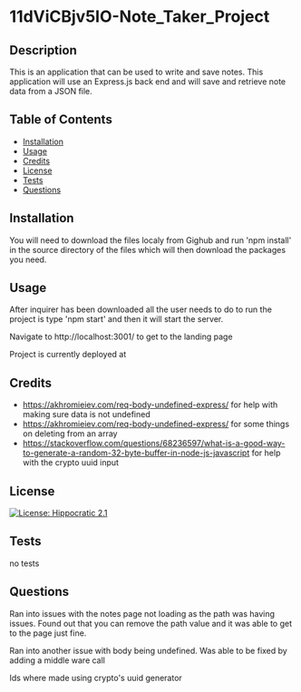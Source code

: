 # 11dViCBjv5IO-Note_Taker_Project

## Description
    
This is an application that can be used to write and save notes. This application will use an Express.js back end and will save and retrieve note data from a JSON file.
    
## Table of Contents
    
* [Installation](#installation)
* [Usage](#usage)
* [Credits](#credits)
* [License](#license)
* [Tests](#tests)
* [Questions](#questions)
    
## Installation
    
You will need to download the files localy from Gighub and run 'npm install' in the source directory of the files which will then download the packages you need.
    
## Usage
    
After inquirer has been downloaded all the user needs to do to run the project is type 'npm start' and then it will start the server.

Navigate to http://localhost:3001/ to get to the landing page

Project is currently deployed at 
    
## Credits
- https://akhromieiev.com/req-body-undefined-express/ for help with making sure data is not undefined
- https://akhromieiev.com/req-body-undefined-express/ for some things on deleting from an array
- https://stackoverflow.com/questions/68236597/what-is-a-good-way-to-generate-a-random-32-byte-buffer-in-node-js-javascript for help with the crypto uuid input

    
## License
    
[![License: Hippocratic 2.1](https://img.shields.io/badge/License-Hippocratic_2.1-lightgrey.svg)](https://firstdonoharm.dev)
    
## Tests
no tests

    
## Questions
    
Ran into issues with the notes page not loading as the path was having issues. Found out that you can remove the path value and it was able to get to the page just fine.

Ran into another issue with body being undefined. Was able to be fixed by adding a middle ware call

Ids where made using crypto's uuid generator